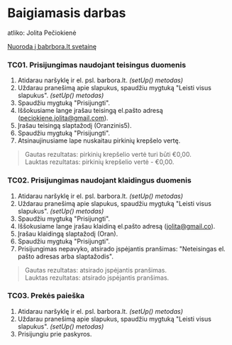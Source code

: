 # Baigiamasis darbas

atliko: Jolita Pečiokienė

[Nuoroda į babrbora.lt svetainę](https://www.barbora.lt/)

### TC01. Prisijungimas naudojant teisingus duomenis<br>
1. Atidarau naršyklę ir el. psl. barbora.lt. _(setUp() metodas)_
2. Uždarau pranešimą apie slapukus, spaudžiu mygtuką 
"Leisti visus slapukus". _(setUp() metodas)_
3. Spaudžiu mygtuką "Prisijungti".
4. Iššokusiame lange įrašau teisingą el.pašto adresą
(peciokiene.jolita@gmail.com).
5. Įrašau teisingą slaptažodį (Oranzinis5).
6. Spaudžiu mygtuką "Prisijungti".
7. Atsinaujinusiame lape nuskaitau pirkinių krepšelo vertę.
>Gautas rezultatas: pirkinių krepšelio vertė turi būti €0,00.<br>
>Lauktas rezultatas: pirkinių krepšelio vertė - €0,00.

### TC02. Prisijungimas naudojant klaidingus duomenis<br>
1. Atidarau naršyklę ir el. psl. barbora.lt. _(setUp() metodas)_
2. Uždarau pranešimą apie slapukus, spaudžiu mygtuką
   "Leisti visus slapukus". _(setUp() metodas)_
3. Spaudžiu mygtuką "Prisijungti".
4. Iššokusiame lange įrašau klaidiną el.pašto adresą
   (jolita@gmail.co).
5. Įrašau klaidingą slaptažodį (Oran).
6. Spaudžiu mygtuką "Prisijungti".
7. Prisijungimas nepavyko, atsirado įspėjantis pranšimas: 
"Neteisingas el. pašto adresas arba slaptažodis".
>Gautas rezultatas: atsirado įspėjantis pranšimas.<br>
>Lauktas rezultatas: atsirado įspėjantis pranšimas.

### TC03. Prekės paieška<br>
1. Atidarau naršyklę ir el. psl. barbora.lt. _(setUp() metodas)_
2. Uždarau pranešimą apie slapukus, spaudžiu mygtuką
   "Leisti visus slapukus". _(setUp() metodas)_
3. Prisijungiu prie paskyros.

